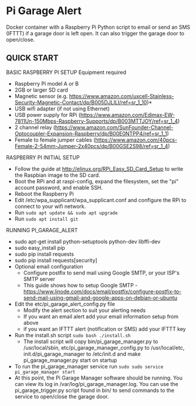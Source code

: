 Pi Garage Alert
===============

Docker container with a Raspberry Pi Python script to email or send an SMS (IFTTT) if a garage door is left open. It can also trigger the garage door to open/close.

QUICK START
---------------
BASIC RASPBERRY PI SETUP
Equipment required
* Raspberry Pi model A or B
* 2GB or larger SD card
* Magnetic sensor (e.g. https://www.amazon.com/uxcell-Stainless-Security-Magnetic-Contact/dp/B005DJLILI/ref=sr_1_10)*
* USB wifi adapter (if not using Ethernet)
* USB power supply for RPi (https://www.amazon.com/Edimax-EW-7811Un-150Mbps-Raspberry-Supports/dp/B003MTTJOY/ref=sr_1_4)
* 2 channel relay (https://www.amazon.com/SunFounder-Channel-Optocoupler-Expansion-Raspberry/dp/B00E0NTPP4/ref=sr_1_1)
* Female to female jumper cables (https://www.amazon.com/40pcs-Female-2-54mm-Jumper-2x40pcs/dp/B00GSE2S98/ref=sr_1_4)

RASPBERRY PI INITIAL SETUP
* Follow the guide at http://elinux.org/RPi_Easy_SD_Card_Setup to write the Raspbian image to the SD card.
* Boot the RPi and at raspi-config, expand the filesystem, set the "pi" account password, and enable SSH.
* Reboot the Raspberry Pi
* Edit /etc/wpa_supplicant/wpa_supplicant.conf and configure the RPi to connect to your wifi network.
* Run `sudo apt update && sudo apt upgrade`
* Run `sudo apt install git`
	
RUNNING PI_GARAGE_ALERT
* sudo apt-get install python-setuptools python-dev libffi-dev
* sudo easy_install pip
* sudo pip install requests
* sudo pip install requests[security]
* Optional email configuration
	* Configure postfix to send mail using Google SMTP, or your ISP's SMTP server
	* This guide shows how to setup Google SMTP - https://www.linode.com/docs/email/postfix/configure-postfix-to-send-mail-using-gmail-and-google-apps-on-debian-or-ubuntu
* Edit the etc/pi_garage_alert_config.py file
	* Modify the alert section to suit your alerting needs
	* If you want an email alert add your email information setup from above
	* if you want an IFTTT alert (notification or SMS) add your IFTTT key
* Run the install.sh script `sudo bash ./install.sh`
	* The install script will copy bin/pi_garage_manager.py to /usr/local/sbin, etc/pi_garage_manager_config.py to /usr/local/etc, init.d/pi_garage_manager to /etc/init.d and make pi_garage_manager.py start on startup
* To run the pi_garage_manager service run `sudo sudo service pi_garage_manager start`
* At this point, the Pi Garage Manager software should be running. You can view its log in /var/log/pi_garage_manager.log. You can use the pi_garage_trigger.py script found in bin/ to send commands to the service to open/close the garage door.
